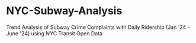 # NYC-Subway-Analysis
Trend Analysis of Subway Crime Complaints with Daily Ridership (Jan '24 - June '24) using NYC Transit Open Data
